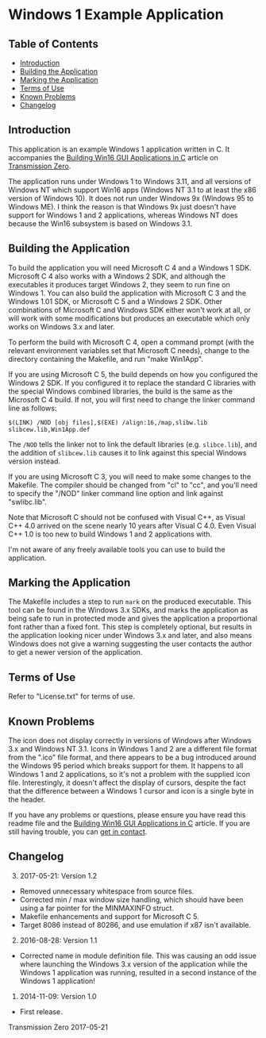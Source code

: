 # Windows 1 Example Application

## Table of Contents

- [Introduction](#introduction)
- [Building the Application](#building-the-application)
- [Marking the Application](#marking-the-application)
- [Terms of Use](#terms-of-use)
- [Known Problems](#known-problems)
- [Changelog](#changelog)

## Introduction

This application is an example Windows 1 application written in C. It accompanies the
[Building Win16 GUI Applications in C](https://www.transmissionzero.co.uk/computing/win16-apps-in-c/) article on
[Transmission Zero](https://www.transmissionzero.co.uk/).

The application runs under Windows 1 to Windows 3.11, and all versions of Windows NT which support Win16 apps (Windows
NT 3.1 to at least the x86 version of Windows 10). It does not run under Windows 9x (Windows 95 to Windows ME). I think
the reason is that Windows 9x just doesn't have support for Windows 1 and 2 applications, whereas Windows NT does
because the Win16 subsystem is based on Windows 3.1.

## Building the Application

To build the application you will need Microsoft C 4 and a Windows 1 SDK. Microsoft C 4 also works with a Windows 2 SDK,
and although the executables it produces target Windows 2, they seem to run fine on Windows 1. You can also build the
application with Microsoft C 3 and the Windows 1.01 SDK, or Microsoft C 5 and a Windows 2 SDK. Other combinations of
Microsoft C and Windows SDK either won't work at all, or will work with some modifications but produces an executable
which only works on Windows 3.x and later.

To perform the build with Microsoft C 4, open a command prompt (with the relevant environment variables set that
Microsoft C needs), change to the directory containing the Makefile, and run "make Win1App".

If you are using Microsoft C 5, the build depends on how you configured the Windows 2 SDK. If you configured it to
replace the standard C libraries with the special Windows combined libraries, the build is the same as the Microsoft C 4
build. If not, you will first need to change the linker command line as follows:

```$(LINK) /NOD [obj files],$(EXE) /align:16,/map,slibw.lib slibcew.lib,Win1App.def```

The `/NOD` tells the linker not to link the default libraries (e.g. `slibce.lib`), and the addition of `slibcew.lib`
causes it to link against this special Windows version instead.

If you are using Microsoft C 3, you will need to make some changes to the Makefile. The compiler should be changed from
"cl" to "cc", and you'll need to specify the "/NOD" linker command line option and link against "swlibc.lib".

Note that Microsoft C should not be confused with Visual C++, as Visual C++ 4.0 arrived on the scene nearly 10 years
after Visual C 4.0. Even Visual C++ 1.0 is too new to build Windows 1 and 2 applications with.

I'm not aware of any freely available tools you can use to build the application.

## Marking the Application

The Makefile includes a step to run `mark` on the produced executable. This tool can be found in the Windows 3.x SDKs,
and marks the application as being safe to run in protected mode and gives the application a proportional font rather
than a fixed font. This step is completely optional, but results in the application looking nicer under Windows 3.x and
later, and also means Windows does not give a warning suggesting the user contacts the author to get a newer version of
the application.

## Terms of Use

Refer to "License.txt" for terms of use.

## Known Problems

The icon does not display correctly in versions of Windows after Windows 3.x and Windows NT 3.1. Icons in Windows 1 and
2 are a different file format from the ".ico" file format, and there appears to be a bug introduced around the Windows
95 period which breaks support for them. It happens to all Windows 1 and 2 applications, so it's not a problem with the
supplied icon file. Interestingly, it doesn't affect the display of cursors, despite the fact that the difference
between a Windows 1 cursor and icon is a single byte in the header.

If you have any problems or questions, please ensure you have read this readme file and the
[Building Win16 GUI Applications in C](https://www.transmissionzero.co.uk/computing/win16-apps-in-c/)
article. If you are still having trouble, you can [get in contact](https://www.transmissionzero.co.uk/contact/).

## Changelog

3. 2017-05-21: Version 1.2
  - Removed unnecessary whitespace from source files.
  - Corrected min / max window size handling, which should have been using a far pointer for the MINMAXINFO struct.
  - Makefile enhancements and support for Microsoft C 5.
  - Target 8086 instead of 80286, and use emulation if x87 isn't available.

2. 2016-08-28: Version 1.1
  - Corrected name in module definition file. This was causing an odd issue where launching the Windows 3.x version of
    the application while the Windows 1 application was running, resulted in a second instance of the Windows 1
    application!

1. 2014-11-09: Version 1.0
  - First release.

Transmission Zero
2017-05-21
